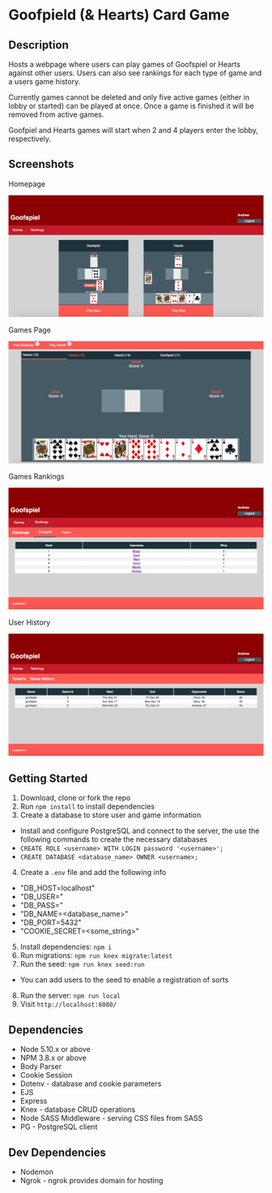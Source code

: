 # Goofpield (& Hearts) Card Game

## Description

Hosts a webpage where users can play games of Goofspiel or Hearts against other users. Users can also see rankings for each type of game and a users game history. 

Currently games cannot be deleted and only five active games (either in lobby or started) can be played at once. Once a game is finished it will be removed from active games.

Goofpiel and Hearts games will start when 2 and 4 players enter the lobby, respectively.

## Screenshots

Homepage

!["Homepage"](https://github.com/cyang258/card_games-midterm_project/blob/master/docs/index.png?raw=true)

Games Page

!["The active games page"](https://github.com/cyang258/card_games-midterm_project/blob/master/docs/games.png?raw=true)

Games Rankings

!["Rankings for each game type based on total wins"](https://github.com/cyang258/card_games-midterm_project/blob/master/docs/rankings.png?raw=true)

User History

!["A users game history"](https://github.com/cyang258/card_games-midterm_project/blob/master/docs/user-history.png?raw=true)

## Getting Started

1. Download, clone or fork the repo
2. Run `npm install` to install dependencies
3. Create a database to store user and game information
  - Install and configure PostgreSQL and connect to the server, the use the following commands to create the necessary databases
  - `CREATE ROLE <username> WITH LOGIN password '<username>';`
  - `CREATE DATABASE <database_name> OWNER <username>;`
4. Create a `.env` file and add the following info
  - "DB_HOST=localhost"
  - "DB_USER=<username>"
  - "DB_PASS=<username>"
  - "DB_NAME=<database_name>"
  - "DB_PORT=5432"
  - "COOKIE_SECRET=<some_string>"
5. Install dependencies: `npm i`
6. Run migrations: `npm run knex migrate:latest`
7. Run the seed: `npm run knex seed:run`
  - You can add users to the seed to enable a registration of sorts
8. Run the server: `npm run local`
9. Visit `http://localhost:8080/`

## Dependencies

- Node 5.10.x or above
- NPM 3.8.x or above
- Body Parser
- Cookie Session
- Dotenv - database and cookie parameters
- EJS
- Express
- Knex - database CRUD operations
- Node SASS Middleware - serving CSS files from SASS
- PG - PostgreSQL client

## Dev Dependencies
- Nodemon
- Ngrok - ngrok provides domain for hosting
